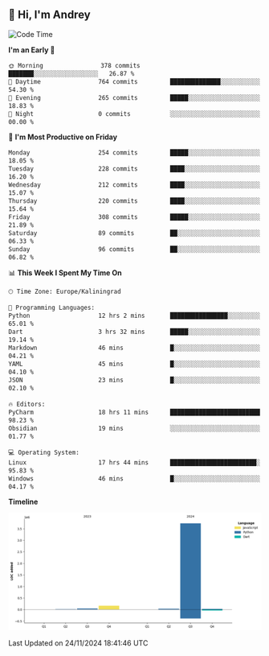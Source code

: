 ## 👋 Hi, I'm Andrey

<!--START_SECTION:waka-->
![Code Time](http://img.shields.io/badge/Code%20Time-590%20hrs%2032%20mins-blue)

**I'm an Early 🐤** 

```text
🌞 Morning                378 commits         ███████░░░░░░░░░░░░░░░░░░   26.87 % 
🌆 Daytime                764 commits         ██████████████░░░░░░░░░░░   54.30 % 
🌃 Evening                265 commits         █████░░░░░░░░░░░░░░░░░░░░   18.83 % 
🌙 Night                  0 commits           ░░░░░░░░░░░░░░░░░░░░░░░░░   00.00 % 
```
📅 **I'm Most Productive on Friday** 

```text
Monday                   254 commits         █████░░░░░░░░░░░░░░░░░░░░   18.05 % 
Tuesday                  228 commits         ████░░░░░░░░░░░░░░░░░░░░░   16.20 % 
Wednesday                212 commits         ████░░░░░░░░░░░░░░░░░░░░░   15.07 % 
Thursday                 220 commits         ████░░░░░░░░░░░░░░░░░░░░░   15.64 % 
Friday                   308 commits         █████░░░░░░░░░░░░░░░░░░░░   21.89 % 
Saturday                 89 commits          ██░░░░░░░░░░░░░░░░░░░░░░░   06.33 % 
Sunday                   96 commits          ██░░░░░░░░░░░░░░░░░░░░░░░   06.82 % 
```


📊 **This Week I Spent My Time On** 

```text
🕑︎ Time Zone: Europe/Kaliningrad

💬 Programming Languages: 
Python                   12 hrs 2 mins       ████████████████░░░░░░░░░   65.01 % 
Dart                     3 hrs 32 mins       █████░░░░░░░░░░░░░░░░░░░░   19.14 % 
Markdown                 46 mins             █░░░░░░░░░░░░░░░░░░░░░░░░   04.21 % 
YAML                     45 mins             █░░░░░░░░░░░░░░░░░░░░░░░░   04.10 % 
JSON                     23 mins             █░░░░░░░░░░░░░░░░░░░░░░░░   02.10 % 

🔥 Editors: 
PyCharm                  18 hrs 11 mins      █████████████████████████   98.23 % 
Obsidian                 19 mins             ░░░░░░░░░░░░░░░░░░░░░░░░░   01.77 % 

💻 Operating System: 
Linux                    17 hrs 44 mins      ████████████████████████░   95.83 % 
Windows                  46 mins             █░░░░░░░░░░░░░░░░░░░░░░░░   04.17 % 
```

**Timeline**

![Lines of Code chart](https://raw.githubusercontent.com/Mist3s/Mist3s/main/assets/bar_graph.png)


 Last Updated on 24/11/2024 18:41:46 UTC
<!--END_SECTION:waka-->

